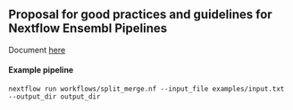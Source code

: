## Proposal for good practices and guidelines for Nextflow Ensembl Pipelines
Document [here](https://www.ebi.ac.uk/seqdb/confluence/x/KSrvD)

#### Example pipeline

```
nextflow run workflows/split_merge.nf --input_file examples/input.txt --output_dir output_dir
```
